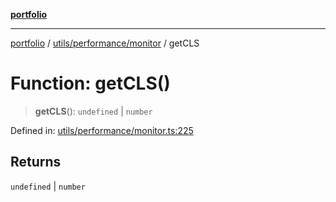 [**portfolio**](../../../../README.md)

***

[portfolio](../../../../modules.md) / [utils/performance/monitor](../README.md) / getCLS

# Function: getCLS()

> **getCLS**(): `undefined` \| `number`

Defined in: [utils/performance/monitor.ts:225](https://github.com/tnorlund/Portfolio/blob/b847632d92efa274e72f76c6e0fa37f00258c9dc/portfolio/utils/performance/monitor.ts#L225)

## Returns

`undefined` \| `number`
